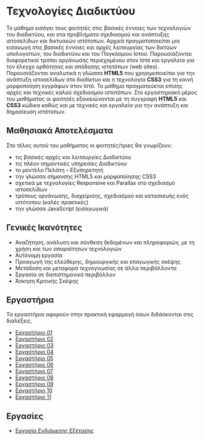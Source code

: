 # Τεχνολογίες Διαδικτύου

Το μάθημα εισάγει τους φοιτητές στις βασικές έννοιες των τεχνολογιών του διαδικτύου, και στα προβλήματα σχεδιασμού και ανάπτυξης ιστοσελίδων και δικτυακών ιστότοπων. Αρχικά πραγματοποιείται μια εισαγωγή στις βασικές έννοιες και αρχές λειτουργίας των δικτύων υπολογιστών, του διαδικτύου και του Παγκόσμιου Ιστού. Παρουσιάζονται διαφορετικοί τρόποι οργάνωσης περιεχομένου στον Ιστό και εργαλεία για τον έλεγχο ορθότητας και απόδοσης ιστοτόπων (web sites). Παρουσιάζονται αναλυτικά η γλώσσα **HTML5** που χρησιμοποιείται για την ανάπτυξη ιστοσελίδων στο διαδίκτυο και η τεχνολογία **CSS3** για τη κοινή μορφοποίηση εγγράφων στον Ιστό. Το μάθημα πραγματεύεται επίσης αρχές και τεχνικές καλού σχεδιασμού ιστοτόπων. Στο εργαστηριακό μέρος του μαθήματος οι φοιτητές εξοικειώνονται με τη συγγραφή **HTML5** και **CSS3** κώδικα καθώς και με τεχνικές και εργαλεία για την ανάπτυξη και δημοσίευση ιστότοπων.

## Μαθησιακά Αποτελέσματα

Στο τέλος αυτού του μαθήματος οι φοιτητές/τριες θα γνωρίζουν:

- τις βασικές αρχές και λειτουργίες Διαδικτύου
- τις πλέον σημαντικές υπηρεσίες Διαδικτύου
- το μοντέλο Πελάτη – Εξυπηρετητή
- την γλώσσα σήμανσης HTML5 και μορφοποίησης CSS3
- σχετικά με τεχνολογίες Responsive και Parallax στο σχεδιασμό ιστοσελίδων
- τρόπους οργάνωσης, διαχείρισης, σχεδιασμού και κατασκευής ενός ιστότοπου (καλές πρακτικές)
- την γλώσσα JavaScript (εισαγωγικά)

## Γενικές Ικανότητες

- Αναζήτηση, ανάλυση και σύνθεση δεδομένων και πληροφοριών, με τη χρήση και των απαραίτητων τεχνολογιών
- Αυτόνομη εργασία
- Προαγωγή της ελεύθερης, δημιουργικής και επαγωγικής σκέψης
- Μετάδοση και μεταφορά τεχνογνωσίας σε άλλα περιβάλλοντα
- Εργασία σε διεπιστημονικό περιβάλλον
- Άσκηση Κριτικής Σκέψης

## Εργαστήρια

Τα εργαστήρια αφορούν στην πρακτική εφαρμογή όσων διδάσκονται στις διαλέξεις.

- [Εργαστήριο 01](labs/lab-01.md)
- [Εργαστήριο 02](labs/lab-02.md)
- [Εργαστήριο 03](labs/lab-03.md)
- [Εργαστήριο 04](labs/lab-04.md)
- [Εργαστήριο 05](labs/lab-05.md)
- [Εργαστήριο 06](labs/lab-06.md)
- [Εργαστήριο 07](labs/lab-07.md)
- [Εργαστήριο 08](labs/lab-08.md)
- [Εργαστήριο 09](labs/lab-09.md)
- [Εργαστήριο 10](labs/lab-10.md)
- [Εργαστήριο 11](labs/lab-11.md)

## Εργασίες

- [Εργασία Ενδιάμεσης Εξέτασης](ergasies/README.md)
